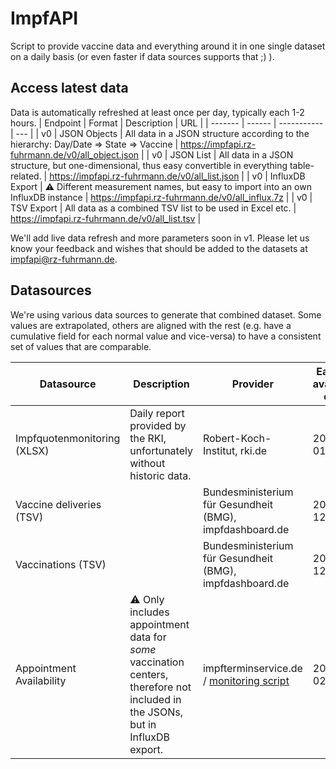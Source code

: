 # ImpfAPI
Script to provide vaccine data and everything around it in one single dataset on a daily basis (or even faster if data sources supports that ;) ). 

## Access latest data

Data is automatically refreshed at least once per day, typically each 1-2 hours. 
| Endpoint | Format | Description | URL |
| ------- | ------ | ----------- | --- |
| v0      | JSON Objects | All data in a JSON structure according to the hierarchy: Day/Date => State => Vaccine  | https://impfapi.rz-fuhrmann.de/v0/all_object.json |
| v0      | JSON List | All data in a JSON structure, but one-dimensional, thus easy convertible in everything table-related. | https://impfapi.rz-fuhrmann.de/v0/all_list.json |
| v0      | InfluxDB Export | :warning: Different measurement names, but easy to import into an own InfluxDB instance | https://impfapi.rz-fuhrmann.de/v0/all_influx.7z |
| v0      | TSV Export | All data as a combined TSV list to be used in Excel etc. | https://impfapi.rz-fuhrmann.de/v0/all_list.tsv |

We'll add live data refresh and more parameters soon in v1. Please let us know your feedback and wishes that should be added to the datasets at [impfapi@rz-fuhrmann.de](mailto:impfapi@rz-fuhrmann.de).

## Datasources
We're using various data sources to generate that combined dataset. Some values are extrapolated, others are aligned with the rest (e.g. have a cumulative field for each normal value and vice-versa) to have a consistent set of values that are comparable. 

| Datasource | Description | Provider | Earliest available data | URL |
| --- | --- | --- | --- | --- |
| Impfquotenmonitoring (XLSX) | Daily report provided by the RKI, unfortunately without historic data. | Robert-Koch-Institut, rki.de | 2020-01-23 | https://www.rki.de/DE/Content/InfAZ/N/Neuartiges_Coronavirus/Daten/Impfquotenmonitoring.xlsx |
| Vaccine deliveries (TSV) | | Bundesministerium für Gesundheit (BMG), impfdashboard.de | 2020-12-27 | https://impfdashboard.de/static/data/germany_deliveries_timeseries_v2.tsv |
| Vaccinations (TSV) | | Bundesministerium für Gesundheit (BMG), impfdashboard.de | 2020-12-27 | https://impfdashboard.de/static/data/germany_vaccinations_timeseries_v2.tsv |
| Appointment Availability | :warning: Only includes appointment data for _some_ vaccination centers, therefore not included in the JSONs, but in InfluxDB export. | impfterminservice.de / [monitoring script](https://github.com/rzfuhrmann/PHPImpftermine) | 2020-02-01 | https://github.com/rzfuhrmann/PHPImpftermine |